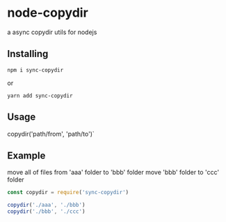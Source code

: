 # node-copydir
a async copydir utils for nodejs

## Installing

```
npm i sync-copydir
```
or 

```
yarn add sync-copydir
```

## Usage

copydir('path/from', 'path/to')`

## Example
move all of files from 'aaa' folder to 'bbb' folder
move 'bbb' folder to 'ccc' folder

```javascript
const copydir = require('sync-copydir')

copydir('./aaa', './bbb')
copydir('./bbb', './ccc')


```
